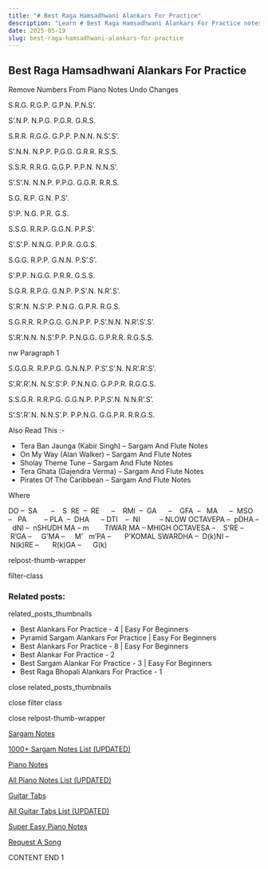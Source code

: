 ```yaml
---
title: "# Best Raga Hamsadhwani Alankars For Practice"
description: "Learn # Best Raga Hamsadhwani Alankars For Practice notes, sargam, harmonium notations and flute notes. Easy step-by-step tutorial for beginners."
date: 2025-05-19
slug: best-raga-hamsadhwani-alankars-for-practice
---
```


## Best Raga Hamsadhwani Alankars For Practice

Remove Numbers From Piano Notes
Undo Changes



S.R.G. R.G.P. G.P.N. P.N.S’.

S’.N.P. N.P.G. P.G.R. G.R.S.

S.R.R. R.G.G. G.P.P. P.N.N. N.S’.S’.

S’.N.N. N.P.P. P.G.G. G.R.R. R.S.S.

S.S.R. R.R.G. G.G.P. P.P.N. N.N.S’.

S’.S’.N. N.N.P. P.P.G. G.G.R. R.R.S.

S.G. R.P. G.N. P.S’.

S’.P. N.G. P.R. G.S.

S.S.G. R.R.P. G.G.N. P.P.S’.

S’.S’.P. N.N.G. P.P.R. G.G.S.

S.G.G. R.P.P. G.N.N. P.S’.S’.

S’.P.P. N.G.G. P.R.R. G.S.S.

S.G.R. R.P.G. G.N.P. P.S’.N. N.R’.S’.

S’.R’.N. N.S’.P. P.N.G. G.P.R. R.G.S.

S.G.R.R. R.P.G.G. G.N.P.P. P.S’.N.N. N.R’.S’.S’.

S’.R’.N.N. N.S’.P.P. P.N.G.G. G.P.R.R. R.G.S.S.



nw Paragraph 1

S.G.G.R. R.P.P.G. G.N.N.P. P.S’.S’.N. N.R’.R’.S’.

S’.R’.R’.N. N.S’.S’.P. P.N.N.G. G.P.P.R. R.G.G.S.

S.S.G.R. R.R.P.G. G.G.N.P. P.P.S’.N. N.N.R’.S’.

S’.S’.R’.N. N.N.S’.P. P.P.N.G. G.G.P.R. R.R.G.S.





Also Read This :-



* Tera Ban Jaunga (Kabir Singh) – Sargam And Flute Notes
* On My Way (Alan Walker) – Sargam And Flute Notes
* Sholay Theme Tune – Sargam And Flute Notes
* Tera Ghata (Gajendra Verma) – Sargam And Flute Notes
* Pirates Of The Caribbean – Sargam And Flute Notes

Where



DO –  SA       –    S  RE  –  RE      –    RMI  –  GA      –    GFA  –   MA      –  MSO  –   PA         – PLA  –  DHA      – DTI    –  NI          – NLOW OCTAVEPA –  pDHA –  dNI –  nSHUDH MA – m        TIWAR MA – MHIGH OCTAVESA –    S’RE –     R’GA –     G’MA –     M’   m’PA –       P’KOMAL SWARDHA –  D(k)NI –       N(k)RE –       R(k)GA –      G(k)



relpost-thumb-wrapper

filter-class

### Related posts:

related_posts_thumbnails

* Best Alankars For Practice - 4 | Easy For Beginners
* Pyramid Sargam Alankars For Practice | Easy For Beginners
* Best Alankars For Practice - 8 | Easy For Beginners
* Best Alankar For Practice - 2
* Best Sargam Alankar For Practice - 3 | Easy For Beginners
* Best Raga Bhopali Alankars For Practice - 1

close related_posts_thumbnails

close filter class

close relpost-thumb-wrapper

[Sargam Notes](https://www.notationsworld.com/sargam-notes.html)

[1000+ Sargam Notes List (UPDATED)](https://www.notationsworld.com/all-songs-list-sargam-notes.html)

[Piano Notes](https://www.notationsworld.com/piano-notes.html)

[All Piano Notes List (UPDATED)](https://www.notationsworld.com/all-songs-list-piano-notes.html)

[Guitar Tabs](https://www.notationsworld.com/guitar-tabs.html)

[All Guitar Tabs List (UPDATED)](https://www.notationsworld.com/all-songs-list-guitar-tabs.html)

[Super Easy Piano Notes](https://studywall.in/)

[Request A Song](https://www.notationsworld.com/request-a-song.html)

CONTENT END 1

